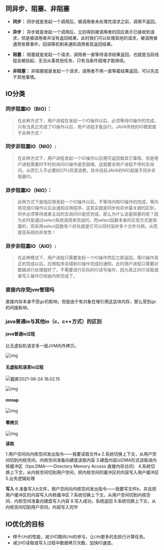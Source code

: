 ## 同异步、阻塞、非阻塞

- **同步：** 同步就是发起一个调用后，被调用者未处理完请求之前，调用不返回。
- **异步：** 异步就是发起一个调用后，立刻得到被调用者的回应表示已接收到请求，但是被调用者并没有返回结果，此时我们可以处理其他的请求，被调用者通常依靠事件，回调等机制来通知调用者其返回结果。

- **阻塞：** 阻塞就是发起一个请求，调用者一直等待请求结果返回，也就是当前线程会被挂起，无法从事其他任务，只有当条件就绪才能继续。
- **非阻塞：** 非阻塞就是发起一个请求，调用者不用一直等着结果返回，可以先去干其他事情。

## IO分类

### **同步阻塞IO（BIO）：**

> 在此种方式下，用户进程在发起一个IO操作以后，必须等待IO操作的完成，只有当真正完成了IO操作以后，用户进程才能运行。JAVA传统的IO模型属于此种方式！

### **同步非阻塞IO（NIO）:**

> 在此种方式下，用户进程发起一个IO操作以后便可返回做其它事情，但是用户进程需要时不时的询问IO操作是否就绪，这就要求用户进程不停的去询问，从而引入不必要的CPU资源浪费。其中目前JAVA的NIO就属于同步非阻塞IO。

### **异步阻塞IO（NIO）：**

> 此种方式下是指应用发起一个IO操作以后，不等待内核IO操作的完成，等内核完成IO操作以后会通知应用程序，这其实就是同步和异步最关键的区别，同步必须等待或者主动的去询问IO是否完成，那么为什么说是阻塞的呢？因为此时是通过select系统调用来完成的，而select函数本身的实现方式是阻塞的，而采用select函数有个好处就是它可以同时监听多个文件句柄，从而提高系统的并发性！

### **异步非阻塞IO（AIO）:**

> 在此种模式下，用户进程只需要发起一个IO操作然后立即返回，等IO操作真正的完成以后，应用程序会得到IO操作完成的通知，此时用户进程只需要对数据进行处理就好了，不需要进行实际的IO读写操作，因为真正的IO读取或者写入操作已经由内核完成了。

### 直接内存受jvm管理吗

直接内存本身不受gc的影响，但是由于有对象在堆引用这这块内存，那么受到gc的间接影响，

### java普通io与其他io（c、c++方式）的区别

#### java普通io过程

比无虚拟机语言多一层JVM内外拷贝。

![img](https://blog.ayang818.top/large-file-I-O-in-java/1.png)

#### 无虚拟机语言io过程

![截屏2021-06-24 16.02.15](https://i.loli.net/2021/06/24/T95PchwjUJqMKEO.png)

![img](https://s2.loli.net/2022/03/24/xTn1Khbf5CrMsHt.png)

#### mmap

![img](https://s2.loli.net/2022/03/24/M3LRo2wXI1x6NeP.png)

#### 零拷贝

![img](https://s2.loli.net/2022/03/24/z5TeudIwaYho1gn.png)

**读取**

1.用户空间向内核空间发出指令——我要读取文件a
2.系统切换上下文，从用户空间切到内核空间，内核空间准备向硬盘读取内容
3.硬盘内容以DMA形式读取进内核缓冲区（tips:DMA——Directory Memory Access 直接内存访问）
4.系统切换上下文，从内核空间切到用户空间，把内核空间的缓冲区的内容写入用户缓冲区
5.业务逻辑处理

**写入**
6.准备写入b文件，用户空间向内核空间发出指令——我要写文件b，并且把用户缓冲区的内容写入内核缓冲区
7.系统切换上下文，从用户空间切到内核空间，内核空间准备向硬盘写入内容
8.写入成功，系统返回
9.系统切换上下文，从内核空间切到用户空间，内容写入完毕

## IO优化的目标

- 榨干`CPU`的性能，减少IO期间`CPU`的参与，让`CPU`更多的去执行计算任务。
- 减少IO读取或写入过程中数据拷贝次数，加快IO速度。